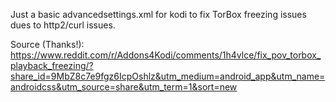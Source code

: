 Just a basic advancedsettings.xml for kodi to fix TorBox freezing issues dues to http2/curl issues.

Source (Thanks!): https://www.reddit.com/r/Addons4Kodi/comments/1h4vlce/fix_pov_torbox_playback_freezing/?share_id=9MbZ8c7e9fgz6IcpOshlz&utm_medium=android_app&utm_name=androidcss&utm_source=share&utm_term=1&sort=new